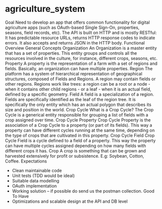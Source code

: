 # agriculture_system
Goal
Need to develop an app that offers common functionality for digital agriculture apps (such as
OAuth-based Single Sign-On, properties, seasons, field records, etc). The API is built on HTTP and is
mostly RESTful: It has predictable resource URLs, returns HTTP response codes to indicate errors. It
also accepts and returns JSON in the HTTP body.
Functional Overview
General Concepts
Organization
An Organization is a master entity that has a set of properties. This entity groups and controls all the
resources involved in the culture, for instance, different crops, seasons, etc.
Property
A property is the representation of a farm with a set of regions and fields. Basically, an organization
can have multiple properties.
Region
The platform has a system of hierarchical representation of geographical structures, composed
of Fields and Regions. A region may contain fields or other regions. Regions work like trees: a region
can be a root or a node - when it contains other child regions - or a leaf - when it is an actual field,
defined by a specific geometry.
Field
A field is a specialization of a region. Fields are specifically identified as the leaf of the region tree. It
is specifically the only entity which has an actual polygon that describes its size and position in the
world.
Crop Cycle
What is a Crop Cycle?
The Crop Cycle is a generical entity responsible for grouping a list of fields with a crop assigned over
time.
Crop Cycle Property
Crop Cycle Property is the association of a Crop Cycle to a property (or part of its fields). This way a
property can have different cycles running at the same time, depending on the type of crops that are
cultivated in this property.
Crop Cycle Field
Crop Cycle Field is a cycle defined to a field of a property. This way the property can have multiple
cycles assigned depending on how many fields with different crops it has.
Crop
A crop is something that can be grown and harvested extensively for profit or subsistence. E.g:
Soybean, Cotton, Coffee.
Expectations
- Clean maintainable code
- Unit tests (TDD would be ideal)
- Suitable data modelling
- OAuth implementation
- Working solution – if possible do send us the postman collection.
Good To Have
- Optimizations and scalable design at the API and DB level
